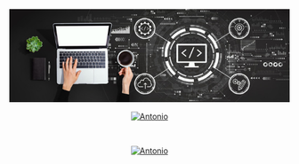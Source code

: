 <div align="center">
<img src="./image/notebook.jpg">
</div?>

<br>

[![Antonio](https://github-readme-stats.vercel.app/api?username=AntonioAlvesFilho&theme=highcontrast&fault&show_icons=true)](https://github.com/AntonioAlvesFilho/)

<br>

[![Antonio](https://github-readme-stats.vercel.app/api/top-langs/?username=AntonioAlvesFilho&hide=html&layout=compact=true&theme=highcontrast)](https://github.com/AntonioAlvesFilho/)